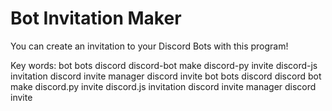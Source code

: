 # Bot Invitation Maker

You can create an invitation to your Discord Bots with this program!


Key words: bot bots discord discord-bot make discord-py invite discord-js invitation discord invite manager discord invite bot bots discord discord bot make discord.py invite discord.js invitation discord invite manager discord invite
